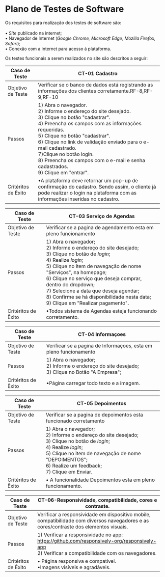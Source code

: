 # Plano de Testes de Software

Os requisitos para realização dos testes de software são:
<br><br>
 •	_Site_ publicado na internet;<br/>
 •	Navegador de Internet (_Google Chrome, Microsoft Edge, Mozilla Firefox, Safari_);<br/>
 •	Conexão com a internet para acesso à plataforma.<br/>

Os testes funcionais a serem realizados no site são descritos a seguir:
 

| **Caso de Teste** | **CT-01 Cadastro**|
|---|---|
|Objetivo de Teste | Verificar se o banco de dados está registrando as informações dos clientes corretamente.RF-8,RF-9,RF-10|
| Passos |1) Abra o navegador.<br/> 2) Informe o endereço do site desejado. <br/> 3) Clique no botão "cadastrar". <br/> 4) Preencha os campos com as informações requeridas.<br/> 5) Clique no botão "cadastrar".<br/> 6) Clique no link de validação enviado para o e-mail cadastrado. <br/> 7)Clique no botão login.<br/> 8) Preencha os campos com o e-mail e senha cadastrados. <br/> 9) Clique em "entrar".|
|Critéritos de Êxito| •A plataforma deve retornar um pop-up de confirmação do cadastro. Sendo assim, o cliente já pode realizar o login na plataforma com as informações inseridas no cadastro. |


| **Caso de Teste** | **CT-03 Serviço de Agendas**|
|---|---|
|Objetivo de Teste | Verificar se a pagina de agendamento esta em pleno funcionamento |
| Passos |  1) Abra o navegador;<br/> 2) Informe o endereço do site desejado; <br/> 3) Clique no botão de _login_;  <br/> 4) Realize _login_;<br/> 5) Clique no item de navegação de nome "Serviços", na homepage; <br/> 6) Clique no serviço que deseja comprar, dentro do dropdown; <br/> 7) Selecione a data que deseja agendar; <br/> 8) Confirme se há disponibilidade nesta data; <br/> 9) Clique em "Realizar pagamento". |
|Critéritos de Êxito| •Todos sistema de Agendas esteja funcionando corretamento.|


|**Caso de Teste** | **CT-04 Informaçoes**|
|---|---|
|Objetivo de Teste | Verificar se a pagina de Informaçoes, esta em pleno funcionamento |
| Passos | 1) Abra o navegador;<br/> 2) Informe o endereço do site desejado; <br/> 3) Clique no Botão "A Empresa"; |
|Critéritos de Êxito| •Página carregar todo texto e a imagem. |




 |**Caso de Teste** | **CT-05 Depoimentos**|
|---|---|
|Objetivo de Teste | Verificar se a pagina de depoimentos esta funcionado corretamento |
| Passos |  1) Abra o navegador;<br/> 2) Informe o endereço do site desejado; <br/> 3) Clique no botão de _login_;  <br/> 4) Realize _login_;<br/> 5) Clique no item de navegação de nome "DEPOIMENTOS";<br/> 6) Realize um feedback;<br/> 7) Clique em Enviar.|
|Critéritos de Êxito| • A funcionalidade Depoimentos esta em pleno funcionamento.|



 |**Caso de Teste** | **CT-06-Responsividade, compatibilidade, cores e contraste.**|
|---|---|
|Objetivo de Teste | Verificar a responsividade em dispositivo mobile, compatibilidade com diversos navegadores e as cores/contraste dos elementos visuais. |
| Passos |  1) Verificar a responsividade no app: https://github.com/responsively-org/responsively-app<br> 2) Verificar a compatibilidade com os navegadores. |
|Critéritos de Êxito| •	Página responsiva e compativel. <br> •Imagens visíveis e agradáveis.|



 
